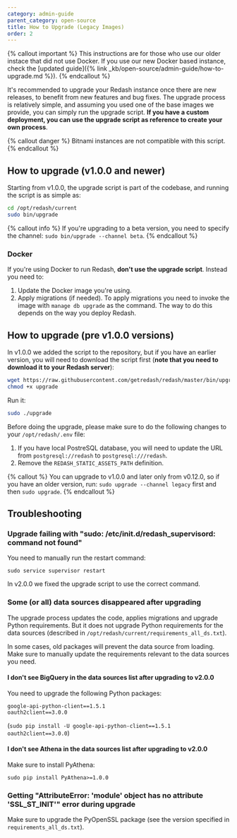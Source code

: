 ```yaml
---
category: admin-guide
parent_category: open-source
title: How to Upgrade (Legacy Images)
order: 2
---
```


{% callout important %}
This instructions are for those who use our older instace that did not use Docker. If you use our new Docker based instance, check the [updated guide]({% link _kb/open-source/admin-guide/how-to-upgrade.md %}).
{% endcallout %}

It's recommended to upgrade your Redash instance once there are new releases, to benefit from new features and bug fixes. The upgrade process is relatively simple, and assuming you used one of the base images we provide, you can simply run the upgrade script. **If you have a custom deployment, you can use the upgrade script as reference to create your own process**.

{% callout danger %}
Bitnami instances are not compatible with this script.
{% endcallout %}

## How to upgrade (v1.0.0 and newer)

Starting from v1.0.0, the upgrade script is part of the codebase, and running the script is as simple as:

```bash
cd /opt/redash/current
sudo bin/upgrade
```

{% callout info %}
If you're upgrading to a beta version, you need to specify the channel: `sudo bin/upgrade --channel beta`.
{% endcallout %}

### Docker

If you're using Docker to run Redash, **don't use the upgrade script**. Instead you need to:

1. Update the Docker image you're using.
2. Apply migrations (if needed). To apply migrations you need to invoke the image with `manage db upgrade` as the command. The way to do this depends on the way you deploy Redash.

## How to upgrade (pre v1.0.0 versions)

In v1.0.0 we added the script to the repository, but if you have an earlier version, you will need to download the script first (**note that you need to download it to your Redash server**):

```bash
wget https://raw.githubusercontent.com/getredash/redash/master/bin/upgrade
chmod +x upgrade
```

Run it:

```bash
sudo ./upgrade
```

Before doing the upgrade, please make sure to do the following changes to your `/opt/redash/.env` file:

1. If you have local PostreSQL database, you will need to update the URL from `postgresql://redash` to `postgresql:///redash`.
2. Remove the `REDASH_STATIC_ASSETS_PATH` definition.

{% callout %}
You can upgrade to v1.0.0 and later only from v0.12.0, so if you have an older version, run: `sudo upgrade --channel legacy` first and then `sudo upgrade`.
{% endcallout %}

## Troubleshooting

### Upgrade failing with "sudo: /etc/init.d/redash_supervisord: command not found"

You need to manually run the restart command:

```
sudo service supervisor restart
```

In v2.0.0 we fixed the upgrade script to use the correct command.

### Some (or all) data sources disappeared after upgrading

The upgrade process updates the code, applies migrations and upgrade Python requirements. But it does not upgrade Python requirements for the data sources (described in `/opt/redash/current/requirements_all_ds.txt`). 

In some cases, old packages will prevent the data source from loading. Make sure to manually update the requirements relevant to the data sources you need.

#### I don't see BigQuery in the data sources list after upgrading to v2.0.0

You need to upgrade the following Python packages:

```
google-api-python-client==1.5.1
oauth2client==3.0.0
```

(`sudo pip install -U google-api-python-client==1.5.1 oauth2client==3.0.0`)

#### I don't see Athena in the data sources list after upgrading to v2.0.0

Make sure to install PyAthena:

`sudo pip install PyAthena>=1.0.0`

### Getting "AttributeError: 'module' object has no attribute 'SSL_ST_INIT'" error during upgrade

Make sure to upgrade the PyOpenSSL package (see the version specified in `requirements_all_ds.txt`).
